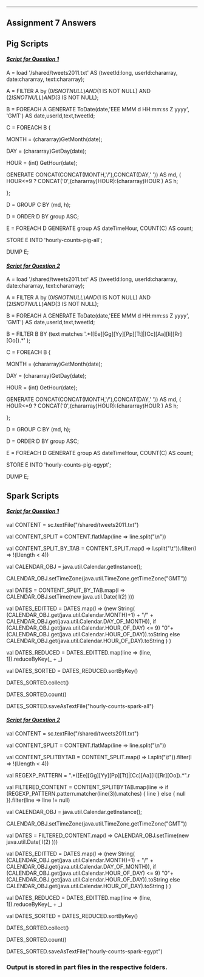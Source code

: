 -----------------------
Assignment 7 Answers
-----------------------


Pig Scripts 
-------------

<h4><u><i>Script for Question 1</i></u></h4>

A = load '/shared/tweets2011.txt' AS (tweetId:long, userId:chararray, date:chararray, text:chararray);

A = FILTER A by ($0 IS NOT NULL) AND ($1 IS NOT NULL) AND ($2 IS NOT NULL) AND ($3 IS NOT NULL);

B = FOREACH A GENERATE ToDate(date,'EEE MMM d HH:mm:ss Z yyyy', 'GMT') AS date,userId,text,tweetId;

C = FOREACH B {

MONTH = (chararray)GetMonth(date);

DAY = (chararray)GetDay(date); 

HOUR = (int) GetHour(date);

GENERATE CONCAT(CONCAT(MONTH,'/'),CONCAT(DAY,' ')) AS md, ( HOUR<=9 ? CONCAT('0',(chararray)HOUR):(chararray)HOUR ) AS h;

};

D = GROUP C BY (md, h);

D = ORDER D BY group ASC;

E = FOREACH D GENERATE group AS dateTimeHour, COUNT(C) AS count;

STORE E INTO 'hourly-counts-pig-all';

DUMP E;


<h4><u><i>Script for Question 2</i></u></h4>


A = load '/shared/tweets2011.txt' AS (tweetId:long, userId:chararray, date:chararray, text:chararray);

A = FILTER A by ($0 IS NOT NULL) AND ($1 IS NOT NULL) AND ($2 IS NOT NULL) AND ($3 IS NOT NULL);

B = FOREACH A GENERATE ToDate(date,'EEE MMM d HH:mm:ss Z yyyy', 'GMT') AS date,userId,text,tweetId;

B = FILTER B BY (text matches '.\*([Ee][Gg][Yy][Pp][Tt]|[Cc][Aa][Ii][Rr][Oo]).\*' );

C = FOREACH B {

MONTH = (chararray)GetMonth(date);

DAY = (chararray)GetDay(date); 

HOUR = (int) GetHour(date);

GENERATE CONCAT(CONCAT(MONTH,'/'),CONCAT(DAY,' ')) AS md, ( HOUR<=9 ? CONCAT('0',(chararray)HOUR):(chararray)HOUR ) AS h;

};

D = GROUP C BY (md, h);

D = ORDER D BY group ASC;

E = FOREACH D GENERATE group AS dateTimeHour, COUNT(C) AS count;

STORE E INTO 'hourly-counts-pig-egypt';

DUMP E;


Spark Scripts 
--------------


<h4><u><i>Script for Question 1</i></u></h4>

val CONTENT = sc.textFile("/shared/tweets2011.txt")

val CONTENT_SPLIT = CONTENT.flatMap(line => line.split("\n"))

val CONTENT_SPLIT_BY_TAB = CONTENT_SPLIT.map(l => l.split("\t")).filter(l => !(l.length < 4))

val CALENDAR_OBJ = java.util.Calendar.getInstance();

CALENDAR_OBJ.setTimeZone(java.util.TimeZone.getTimeZone("GMT"))

val DATES = CONTENT_SPLIT_BY_TAB.map(l => CALENDAR_OBJ.setTime(new java.util.Date( l(2) )))

val DATES_EDITTED = DATES.map(l => (new String( (CALENDAR_OBJ.get(java.util.Calendar.MONTH)+1) + "/" + CALENDAR_OBJ.get(java.util.Calendar.DAY_OF_MONTH)),
if (CALENDAR_OBJ.get(java.util.Calendar.HOUR_OF_DAY) <= 9) "0"+(CALENDAR_OBJ.get(java.util.Calendar.HOUR_OF_DAY)).toString else CALENDAR_OBJ.get(java.util.Calendar.HOUR_OF_DAY).toString ) )

val DATES_REDUCED = DATES_EDITTED.map(line => (line, 1)).reduceByKey(_ + _)

val DATES_SORTED = DATES_REDUCED.sortByKey()

DATES_SORTED.collect()

DATES_SORTED.count()

DATES_SORTED.saveAsTextFile("hourly-counts-spark-all")


<h4><u><i>Script for Question 2</i></u></h4>

val CONTENT = sc.textFile("/shared/tweets2011.txt")

val CONTENT_SPLIT = CONTENT.flatMap(line => line.split("\n"))

val CONTENT_SPLITBYTAB = CONTENT_SPLIT.map(l => l.split("\t")).filter(l => !(l.length < 4))

val REGEXP_PATTERN = ".\*([Ee][Gg][Yy][Pp][Tt]|[Cc][Aa][Ii][Rr][Oo]).\*".r

val FILTERED_CONTENT = CONTENT_SPLITBYTAB.map(line => if (REGEXP_PATTERN.pattern.matcher(line(3)).matches) { line } else { null }).filter(line => line != null)

val CALENDAR_OBJ = java.util.Calendar.getInstance();

CALENDAR_OBJ.setTimeZone(java.util.TimeZone.getTimeZone("GMT"))

val DATES = FILTERED_CONTENT.map(l => CALENDAR_OBJ.setTime(new java.util.Date( l(2) )))

val DATES_EDITTED = DATES.map(l => (new String( (CALENDAR_OBJ.get(java.util.Calendar.MONTH)+1) + "/" + CALENDAR_OBJ.get(java.util.Calendar.DAY_OF_MONTH)),
if (CALENDAR_OBJ.get(java.util.Calendar.HOUR_OF_DAY) <= 9) "0"+(CALENDAR_OBJ.get(java.util.Calendar.HOUR_OF_DAY)).toString else CALENDAR_OBJ.get(java.util.Calendar.HOUR_OF_DAY).toString ) )

val DATES_REDUCED = DATES_EDITTED.map(line => (line, 1)).reduceByKey(_ + _)

val DATES_SORTED = DATES_REDUCED.sortByKey()

DATES_SORTED.collect()

DATES_SORTED.count()

DATES_SORTED.saveAsTextFile("hourly-counts-spark-egypt")

<h3>Output is stored in part files in the respective folders.</h3>

